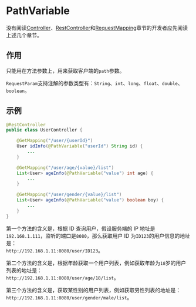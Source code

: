 # PathVariable

没有阅读[Controller](Controller.md)、[RestController](RestController.md)和[RequestMapping](RequestMapping.md)章节的开发者应先阅读上述几个章节。

## 作用

只能用在方法参数上，用来获取客户端的`path`参数。

`RequestParam`支持注解的参数类型有：`String`、`int`、`long`、`float`、`double`、`boolean`。

## 示例

```java
@RestController
public class UserController {

    @GetMapping("/user/{userId}")
    User idInfo(@PathVariable("userId") String id) {
        ...
    }

    @GetMapping("/user/age/{value}/list")
    List<User> ageInfo(@PathVariable("value") int age) {
        ...
    }

    @GetMapping("/user/gender/{value}/list")
    List<User> ageInfo(@PathVariable("value") boolean boy) {
        ...
    }
}
```

第一个方法的含义是，根据 ID 查询用户，假设服务端的 IP 地址是`192.168.1.111`，监听的端口是`8080`，那么获取用户 ID 为`ID123`的用户信息的地址是：  
`http://192.168.1.11:8080/user/ID123`。

第二个方法的含义是，根据年龄获取一个用户列表，例如获取年龄为`18`岁的用户列表的地址是：  
`http://192.168.1.11:8080/user/age/18/list`。

第三个方法的含义是，获取某性别的用户列表，例如获取男性列表的地址是：  
`http://192.168.1.11:8080/user/gender/male/list`。
